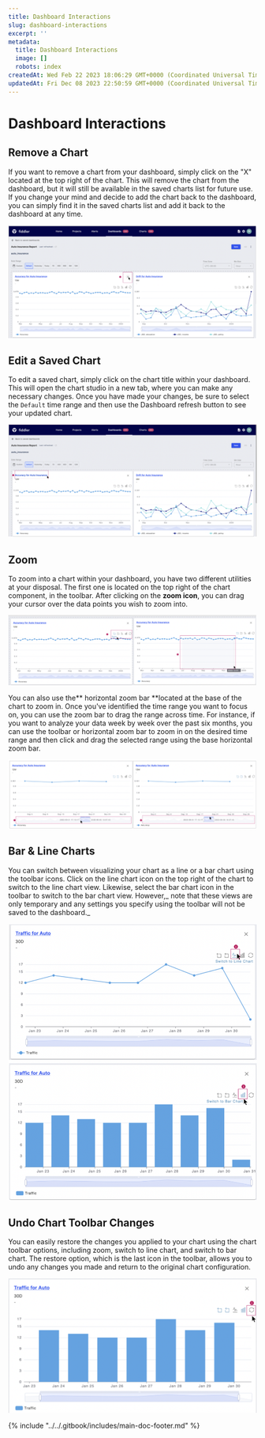 ```yaml
---
title: Dashboard Interactions
slug: dashboard-interactions
excerpt: ''
metadata:
  title: Dashboard Interactions
  image: []
  robots: index
createdAt: Wed Feb 22 2023 18:06:29 GMT+0000 (Coordinated Universal Time)
updatedAt: Fri Dec 08 2023 22:50:59 GMT+0000 (Coordinated Universal Time)
---
```


# Dashboard Interactions

## Remove a Chart

If you want to remove a chart from your dashboard, simply click on the "X" located at the top right of the chart. This will remove the chart from the dashboard, but it will still be available in the saved charts list for future use. If you change your mind and decide to add the chart back to the dashboard, you can simply find it in the saved charts list and add it back to the dashboard at any time.

![](../../.gitbook/assets/91bb601-image.png)

## Edit a Saved Chart

To edit a saved chart, simply click on the chart title within your dashboard. This will open the chart studio in a new tab, where you can make any necessary changes. Once you have made your changes, be sure to select the `Default` time range and then use the Dashboard refresh button to see your updated chart.

![](../../.gitbook/assets/e7d5b04-image.png)

## Zoom

To zoom into a chart within your dashboard, you have two different utilities at your disposal. The first one is located on the top right of the chart component, in the toolbar. After clicking on the **zoom icon**, you can drag your cursor over the data points you wish to zoom into.

![](../../.gitbook/assets/e1a1218-image.png)

You can also use the\*\* horizontal zoom bar \*\*located at the base of the chart to zoom in. Once you've identified the time range you want to focus on, you can use the zoom bar to drag the range across time. For instance, if you want to analyze your data week by week over the past six months, you can use the toolbar or horizontal zoom bar to zoom in on the desired time range and then click and drag the selected range using the base horizontal zoom bar.

![](../../.gitbook/assets/0a13f18-image.png)

## Bar & Line Charts

You can switch between visualizing your chart as a line or a bar chart using the toolbar icons. Click on the line chart icon on the top right of the chart to switch to the line chart view. Likewise, select the bar chart icon in the toolbar to switch to the bar chart view. However,\_ note that these views are only temporary and any settings you specify using the toolbar will not be saved to the dashboard.\_

![](../../.gitbook/assets/31d5896-image.png)

## Undo Chart Toolbar Changes

You can easily restore the changes you applied to your chart using the chart toolbar options, including zoom, switch to line chart, and switch to bar chart. The restore option, which is the last icon in the toolbar, allows you to undo any changes you made and return to the original chart configuration.

![](../../.gitbook/assets/0ec8eb6-image.png)

{% include "../../.gitbook/includes/main-doc-footer.md" %}

